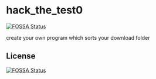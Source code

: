 # hack_the_test0
[![FOSSA Status](https://app.fossa.io/api/projects/git%2Bgithub.com%2Fsmokytheangel0%2Fhack_the_test0.svg?type=shield)](https://app.fossa.io/projects/git%2Bgithub.com%2Fsmokytheangel0%2Fhack_the_test0?ref=badge_shield)

create your own program which sorts your download folder


## License
[![FOSSA Status](https://app.fossa.io/api/projects/git%2Bgithub.com%2Fsmokytheangel0%2Fhack_the_test0.svg?type=large)](https://app.fossa.io/projects/git%2Bgithub.com%2Fsmokytheangel0%2Fhack_the_test0?ref=badge_large)